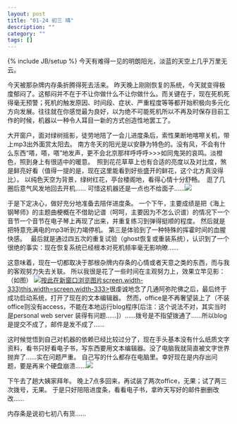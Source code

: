 ```yaml
---
layout: post
title: "01-24 初三 晴"
description: ""
category: ""
tags: []
---
```

{% include JB/setup %}
今天有难得一见的明朗阳光，淡蓝的天空上几乎万里无云。

今天被那杂牌内存条折腾得死去活来。
昨天晚上刚刚恢复的系统，今天就变得极度郁闷了。这郁闷并不在于不让你做什么不让你做什么。而关键在于，现在死机死得毫无预警；死机的触发原因、时间段、症状、严重程度等等都开始积极向多元化方向发展。往往就在你感觉最为良好，以为绝不可能死机所以不再及时保存目前工作的时候，机器以一种令人耳目一新的方式创造性地罢工了。

大开窗户，面对绿树摇影，徒劳地陪了一会儿进度条后，索性果断地喀嚓关机，带上mp3出外面赏太阳去。
南方冬天的阳光是以安静为特色的。没有风，不会有什么东西“嗒，嗒，嗒”地发声，更不会北京那样呼呼呼>>>如同鬼哭的哀鸣。淡橙色，照到身上有很适中的暖意。　照到花花草草上也有合适的亮度以及对比度，煞是鲜亮好看（值得一提的是，现在这里能看到好些盛开的鲜花，这个北方真没得比）。
以纯色天空为背景，绿树红花，亭台楼阁地，看得心情十分舒畅。　逛了几圈后意气风发地回去开机…… 可惜这机器还是一点也不给面子……![](img/em10.gif)

于是下定决心，做好充分地准备去陪伴进度条。 一个下午，主要成绩是把《海上钢琴师》的主题曲梗概在不借助记谱（呵呵，主要因为不怎么识谱）的情况下一个音节一个音节在电子琴上再现了出来，并重复练习到弹得挺顺的程度。 然后就是把特意充满电的mp3听到力竭停机。 第三是体验到了一种特殊的挥霍时间的血腥快感。　 最后就是通过四五次的重复试验（ghost恢复或重装系统），认识到了一个很绝的事实：现在恢复系统已经根本对死机频率毫无影响暸……

这意味着，现在一切都取决于那根杂牌内存条的心情或者天意之类的东西，而与我的客观努力失去关联。 所以我很是花了一些时间在主观努力上，效果立竿见影：（如图）
[![按此在新窗口浏览图片](pic/vo.jpg)screen.width-333)this.width=screen.width-333>](pic/vo.jpg)很虔诚地念了几通阿弥陀佛之后，最后终于成功启动系统，打开了现在的文本编辑器。 然而，office是不再奢望装上了（不装office则没有access，不能在本地运行blog程序[后注：这个说法不对，其实当时是personal web server 装得有问题……]）……拨号是不指望拨通了……所以blog是提交不成了，邮件是发不成了……

这时候觉悟到自己对机器的依赖已经比较过分了，现在手头基本没有什么纸质文字资料，看书只好看电子书，写东西要用文本编辑器。没了电脑我就简直被文字世界抛弃了……实在问题严重。
自己写的什么都存在电脑里。幸好现在是内存出问题，要是再来个硬盘崩溃……![](img/em7.gif)



下午去了趟大姨家拜年。
晚上7点多回来，再试装了两次office，无果；试了两三次拨号，无果。
于是只好陪陪进度条，看看电子书，拿昨天写好的邮件删删改改……

内存条是说初七初八有货……